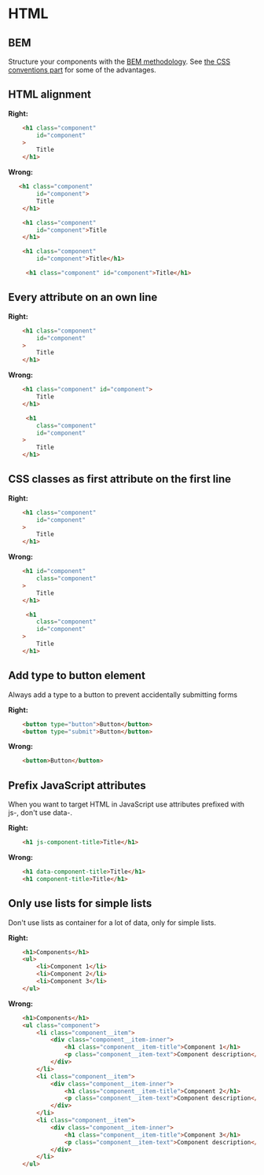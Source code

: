 # HTML

## BEM
Structure your components with the [BEM methodology](https://en.bem.info/method/naming-convention/). See [the CSS conventions part](/css/README.md#selector-names-should-follow-bem-methodology-honed-by-nicolas-gallagher) for some of the advantages.

## HTML alignment

**Right:**
```html
    <h1 class="component"
        id="component"
    >
        Title
    </h1>
```

**Wrong:**
```html
   <h1 class="component"
        id="component">
        Title
    </h1>

    <h1 class="component"
        id="component">Title
    </h1>

    <h1 class="component"
        id="component">Title</h1>

     <h1 class="component" id="component">Title</h1>
```

## Every attribute on an own line

**Right:**
```html
    <h1 class="component"
        id="component"
    >
        Title
    </h1>
```

**Wrong:**
```html
    <h1 class="component" id="component">
        Title
    </h1>

     <h1
        class="component"
        id="component"
    >
        Title
    </h1>
```

## CSS classes as first attribute on the first line

**Right:**
```html
    <h1 class="component"
        id="component"
    >
        Title
    </h1>
```

**Wrong:**
```html
    <h1 id="component"
        class="component"
    >
        Title
    </h1>

     <h1
        class="component"
        id="component"
    >
        Title
    </h1>
```

## Add type to button element
Always add a type to a button to prevent accidentally submitting forms

**Right:**
```html
    <button type="button">Button</button>
    <button type="submit">Button</button>
```

**Wrong:**
```html
    <button>Button</button>
```

## Prefix JavaScript attributes
When you want to target HTML in JavaScript use attributes prefixed with js-, don't use data-.

**Right:**
```html
    <h1 js-component-title>Title</h1>
```

**Wrong:**
```html
    <h1 data-component-title>Title</h1>
    <h1 component-title>Title</h1>
```

## Only use lists for simple lists
Don't use lists as container for a lot of data, only for simple lists.

**Right:**
```html
    <h1>Components</h1>
    <ul>
        <li>Component 1</li>
        <li>Component 2</li>
        <li>Component 3</li>
    </ul>
```

**Wrong:**
```html
    <h1>Components</h1>
    <ul class="component">
        <li class="component__item">
            <div class="component__item-inner">
                <h1 class="component__item-title">Component 1</h1>
                <p class="component__item-text">Component description</p>
            </div>
        </li>
        <li class="component__item">
            <div class="component__item-inner">
                <h1 class="component__item-title">Component 2</h1>
                <p class="component__item-text">Component description</p>
            </div>
        </li>
        <li class="component__item">
            <div class="component__item-inner">
                <h1 class="component__item-title">Component 3</h1>
                <p class="component__item-text">Component description</p>
            </div>
        </li>
    </ul>
```